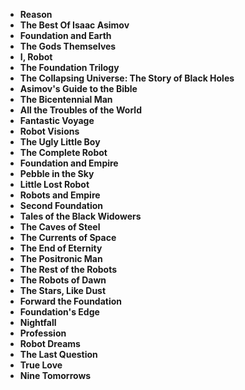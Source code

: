 

<ul>
  
 <li><b><a target="_blank" href="https://github.com/manjunath5496/Isaac-Asimov-Books/blob/master/sac(1).pdf" style="text-decoration:none;">Reason</a></b></li>
  
<li><b><a target="_blank" href="https://github.com/manjunath5496/Isaac-Asimov-Books/blob/master/sac(2).pdf" style="text-decoration:none;">The Best Of Isaac Asimov</a></b></li>

<li><b><a target="_blank" href="https://github.com/manjunath5496/Isaac-Asimov-Books/blob/master/sac(3).pdf" style="text-decoration:none;">Foundation and Earth</a></b></li>                         
  <li><b><a target="_blank" href="https://github.com/manjunath5496/Isaac-Asimov-Books/blob/master/sac(4).pdf" style="text-decoration:none;">The Gods Themselves</a></b></li>  
     <li><b><a target="_blank" href="https://github.com/manjunath5496/Isaac-Asimov-Books/blob/master/sac(5).pdf" style="text-decoration:none;">I, Robot</a></b></li>  
      <li><b><a target="_blank" href="https://github.com/manjunath5496/Isaac-Asimov-Books/blob/master/sac(6).pdf" style="text-decoration:none;">The Foundation Trilogy</a></b></li>  
  
  <li><b><a target="_blank" href="https://github.com/manjunath5496/Isaac-Asimov-Books/blob/master/sac(7).pdf" style="text-decoration:none;">The Collapsing Universe: The Story of Black Holes </a></b></li>  

<li><b><a target="_blank" href="https://github.com/manjunath5496/Isaac-Asimov-Books/blob/master/sac(8).rar" style="text-decoration:none;">Asimov's Guide to the Bible </a></b></li>  

 <li><b><a target="_blank" href="https://github.com/manjunath5496/Isaac-Asimov-Books/blob/master/sac(9).pdf" style="text-decoration:none;">The Bicentennial Man</a></b></li>  

<li><b><a target="_blank" href="https://github.com/manjunath5496/Isaac-Asimov-Books/blob/master/sac(10).pdf" style="text-decoration:none;"> All the Troubles of the World</a></b></li>  

 <li><b><a target="_blank" href="https://github.com/manjunath5496/Isaac-Asimov-Books/blob/master/sac(11).pdf" style="text-decoration:none;">Fantastic Voyage</a></b></li>
  
<li><b><a target="_blank" href="https://github.com/manjunath5496/Isaac-Asimov-Books/blob/master/sac(12).pdf" style="text-decoration:none;">Robot Visions</a></b></li>

<li><b><a target="_blank" href="https://github.com/manjunath5496/Isaac-Asimov-Books/blob/master/sac(13).pdf" style="text-decoration:none;">The Ugly Little Boy</a></b></li>                         
  <li><b><a target="_blank" href="https://github.com/manjunath5496/Isaac-Asimov-Books/blob/master/sac(14).pdf" style="text-decoration:none;">The Complete Robot</a></b></li>  
     <li><b><a target="_blank" href="https://github.com/manjunath5496/Isaac-Asimov-Books/blob/master/sac(15).pdf" style="text-decoration:none;">Foundation and Empire</a></b></li>  
  <li><b><a target="_blank" href="https://github.com/manjunath5496/Isaac-Asimov-Books/blob/master/sac(16).pdf" style="text-decoration:none;">Pebble in the Sky </a></b></li>  
  <li><b><a target="_blank" href="https://github.com/manjunath5496/Isaac-Asimov-Books/blob/master/sac(17).pdf" style="text-decoration:none;">Little Lost Robot</a></b></li>  

<li><b><a target="_blank" href="https://github.com/manjunath5496/Isaac-Asimov-Books/blob/master/sac(18).pdf" style="text-decoration:none;">Robots and Empire </a></b></li>  

  <li><b><a target="_blank" href="https://github.com/manjunath5496/Isaac-Asimov-Books/blob/master/sac(19).pdf" style="text-decoration:none;">Second Foundation</a></b></li>  
     <li><b><a target="_blank" href="https://github.com/manjunath5496/Isaac-Asimov-Books/blob/master/sac(20).pdf" style="text-decoration:none;">Tales of the Black Widowers</a></b></li>  
 
  <li><b><a target="_blank" href="https://github.com/manjunath5496/Isaac-Asimov-Books/blob/master/sac(21).pdf" style="text-decoration:none;">The Caves of Steel</a></b></li>  

<li><b><a target="_blank" href="https://github.com/manjunath5496/Isaac-Asimov-Books/blob/master/sac(22).pdf" style="text-decoration:none;">The Currents of Space</a></b></li>  

 <li><b><a target="_blank" href="https://github.com/manjunath5496/Isaac-Asimov-Books/blob/master/sac(23).pdf" style="text-decoration:none;">The End of Eternity</a></b></li>  

<li><b><a target="_blank" href="https://github.com/manjunath5496/Isaac-Asimov-Books/blob/master/sac(24).pdf" style="text-decoration:none;">The Positronic Man </a></b></li>  


  <li><b><a target="_blank" href="https://github.com/manjunath5496/Isaac-Asimov-Books/blob/master/sac(25).pdf" style="text-decoration:none;">The Rest of the Robots</a></b></li>  

<li><b><a target="_blank" href="https://github.com/manjunath5496/Isaac-Asimov-Books/blob/master/sac(26).pdf" style="text-decoration:none;">The Robots of Dawn</a></b></li>  

 <li><b><a target="_blank" href="https://github.com/manjunath5496/Isaac-Asimov-Books/blob/master/sac(27).pdf" style="text-decoration:none;">The Stars, Like Dust</a></b></li>  

<li><b><a target="_blank" href="https://github.com/manjunath5496/Isaac-Asimov-Books/blob/master/sac(28).pdf" style="text-decoration:none;">Forward the Foundation</a></b></li>  



  <li><b><a target="_blank" href="https://github.com/manjunath5496/Isaac-Asimov-Books/blob/master/sac(29).pdf" style="text-decoration:none;">Foundation's Edge</a></b></li>  

<li><b><a target="_blank" href="https://github.com/manjunath5496/Isaac-Asimov-Books/blob/master/sac(30).pdf" style="text-decoration:none;">Nightfall</a></b></li>  

 <li><b><a target="_blank" href="https://github.com/manjunath5496/Isaac-Asimov-Books/blob/master/sac(31).pdf" style="text-decoration:none;">Profession</a></b></li>  

<li><b><a target="_blank" href="https://github.com/manjunath5496/Isaac-Asimov-Books/blob/master/sac(32).pdf" style="text-decoration:none;">Robot Dreams</a></b></li>  

<li><b><a target="_blank" href="https://github.com/manjunath5496/Isaac-Asimov-Books/blob/master/sac(33).pdf" style="text-decoration:none;">The Last Question</a></b></li>

<li><b><a target="_blank" href="https://github.com/manjunath5496/Isaac-Asimov-Books/blob/master/sac(34).pdf" style="text-decoration:none;">True Love</a></b></li>  

 <li><b><a target="_blank" href="https://github.com/manjunath5496/Isaac-Asimov-Books/blob/master/sac(35).pdf" style="text-decoration:none;">Nine Tomorrows</a></b></li>  




</ul>
